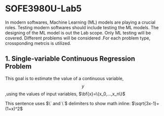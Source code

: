 # SOFE3980U-Lab5

In modern softwares, Machine Learning (ML) models are playing a crucial roles. Testing modern softwares should include testing the ML models. The designing of the ML model is out the Lab scope. Only ML testing will be covered. Different problems will be considered .For each problem type, crossponding metrcis is utilized.

## 1. Single-variable Continuous Regression Problem

This goal is to estimate the value of a continuous variable, $$y$$ ,using the values of input variables, $`\bf{x}=\{x_0,...,x_n\}`$

This sentence uses $\` and \`$ delimiters to show math inline: $`\sqrt{3x-1}+(1+x)^2`$

